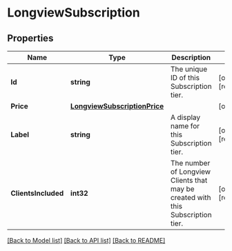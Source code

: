 # LongviewSubscription

## Properties

Name | Type | Description | Notes
------------ | ------------- | ------------- | -------------
**Id** | **string** | The unique ID of this Subscription tier.  | [optional] [readonly] 
**Price** | [**LongviewSubscriptionPrice**](LongviewSubscription_price.md) |  | [optional] 
**Label** | **string** | A display name for this Subscription tier.  | [optional] [readonly] 
**ClientsIncluded** | **int32** | The number of Longview Clients that may be created with this Subscription tier.  | [optional] [readonly] 

[[Back to Model list]](../README.md#documentation-for-models) [[Back to API list]](../README.md#documentation-for-api-endpoints) [[Back to README]](../README.md)


